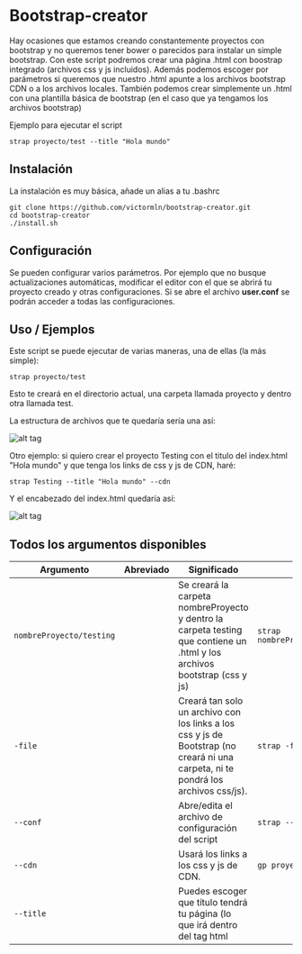 # Bootstrap-creator

Hay ocasiones que estamos creando constantemente proyectos con bootstrap y no queremos tener bower o parecidos para instalar un simple bootstrap. Con este script podremos crear una página .html con boostrap integrado (archivos css y js incluidos). Además podemos escoger por parámetros si queremos que nuestro .html apunte a los archivos bootstrap CDN o a los archivos locales.
También podemos crear simplemente un .html con una plantilla básica de bootstrap (en el caso que ya tengamos los archivos bootstrap)

Ejemplo para ejecutar el script
```shell
strap proyecto/test --title "Hola mundo"
```

## Instalación

La instalación es muy básica, añade un alias a tu .bashrc

```shell
git clone https://github.com/victormln/bootstrap-creator.git
cd bootstrap-creator
./install.sh
```

## Configuración

Se pueden configurar varios parámetros. Por ejemplo que no busque actualizaciones automáticas, modificar el editor con el que se abrirá tu proyecto creado y otras configuraciones. Si se abre el archivo **user.conf** se podrán acceder a todas las configuraciones.

## Uso / Ejemplos

Este script se puede ejecutar de varias maneras, una de ellas (la más simple):
```shell
strap proyecto/test
```

Esto te creará en el directorio actual, una carpeta llamada proyecto y dentro otra llamada test.

La estructura de archivos que te quedaría sería una así:

![alt tag](https://s29.postimg.org/ac9ua0qbr/directorios.png)

Otro ejemplo: si quiero crear el proyecto Testing con el titulo del index.html "Hola mundo" y que tenga los links de css y js de CDN, haré:

```shell
strap Testing --title "Hola mundo" --cdn
```

Y el encabezado del index.html quedaría así:

![alt tag](https://s27.postimg.org/a6yezywpf/head.png)

## Todos los argumentos disponibles

|Argumento           |Abreviado|Significado                                   |Uso|
| ------------- | ---- | ---------------------------------------- |----------|
|`nombreProyecto/testing`       |     | Se creará la carpeta nombreProyecto y dentro la carpeta testing que contiene un .html y los archivos bootstrap (css y js)        |`strap nombreProyecto/testing`  |
|`-file`     |  | Creará tan solo un archivo con los links a los css y js de Bootstrap (no creará ni una carpeta, ni te pondrá los archivos css/js).  |`strap -file test.html`      |
|`--conf`     |  | Abre/edita el archivo de configuración del script  |`strap --conf`      |
|`--cdn`     |  | Usará los links a los css y js de CDN.  |`gp proyecto --cdn`      |
|`--title`     |  | Puedes escoger que título tendrá tu página (lo que irá dentro del tag html <title>.  |`strap proyecto --title "Hola mundo"`      |
|     |`-v`  | Muestra la versión instalada del script.  |`gp -v`      |
|`--help`     | `-h` | Muestra que comandos puedes ejecutar con el script y una breve descripción de ellos  |`strap --help`      |
